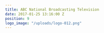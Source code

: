 ```yaml
---
title: ABC National Broadcasting Television
date: 2017-01-25 13:16:00 Z
position: 9
logo_image: "/uploads/logo-012.png"
---
```


